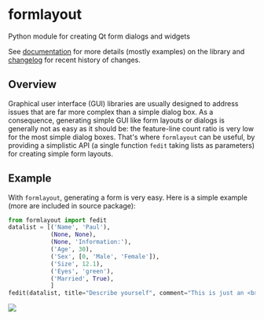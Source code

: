 # formlayout
Python module for creating Qt form dialogs and widgets

See [documentation](http://pythonhosted.org/formlayout/) for more details 
(mostly examples) on the library and [changelog](CHANGELOG.md) for recent 
history of changes.

## Overview

Graphical user interface (GUI) libraries are usually designed to address issues 
that are far more complex than a simple dialog box. As a consequence, generating 
simple GUI like form layouts or dialogs is generally not as easy as it should be: 
the feature-line count ratio is very low for the most simple dialog boxes. 
That's where ``formlayout`` can be useful, by providing a simplistic API (a 
single function ``fedit`` taking lists as parameters) for creating simple form 
layouts.

## Example

With ``formlayout``, generating a form is very easy.
Here is a simple example (more are included in source package):

```python
from formlayout import fedit
datalist = [('Name', 'Paul'),
            (None, None),
            (None, 'Information:'),
            ('Age', 30),
            ('Sex', [0, 'Male', 'Female']),
            ('Size', 12.1),
            ('Eyes', 'green'),
            ('Married', True),
            ]
fedit(datalist, title="Describe yourself", comment="This is just an <b>example</b>.")
```

<img src="https://pythonhosted.org/formlayout/_images/simple.png">


